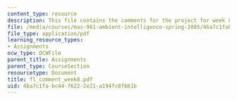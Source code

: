 ```yaml
---
content_type: resource
description: This file contains the comments for the project for week 8 by the student.
file: /media/courses/mas-961-ambient-intelligence-spring-2005/4ba7c1fabc4476222e21a194fc8f661b_fl_comment_week8.pdf
file_type: application/pdf
learning_resource_types:
- Assignments
ocw_type: OCWFile
parent_title: Assignments
parent_type: CourseSection
resourcetype: Document
title: fl_comment_week8.pdf
uid: 4ba7c1fa-bc44-7622-2e21-a194fc8f661b
---
```

